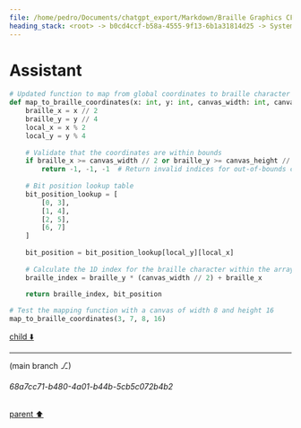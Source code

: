 ```yaml
---
file: /home/pedro/Documents/chatgpt_export/Markdown/Braille Graphics CFFI Library.md
heading_stack: <root> -> b0cd4ccf-b58a-4555-9f13-6b1a31814d25 -> System -> 5a574436-e9d1-4b97-a272-d099a8dccb99 -> System -> aaa20d14-8506-4527-a842-e8b226e754d5 -> User -> 52f2c2a1-f4d8-4c75-a363-e17d0de117dc -> Assistant -> aaa2146d-e69a-4754-a17c-ac579be36bda -> User -> 9fb3444e-a1db-43ec-8cb7-ff0bebf818c7 -> Assistant -> Braille in Unicode -> Bitwise Operations and Braille -> Coordinate Translation -> Algorithmic Considerations -> Next Steps -> aaa2ab0e-08f2-46a3-9747-0e3045469684 -> User -> 255d721d-d5a5-402f-a80e-80b836da960f -> Assistant -> Braille in Unicode -> Coordinate Translation -> Bitwise Operations for Braille Characters -> Data Structure for 2D Grid -> 1179ac9c-0f99-43d0-8a7f-7145c316f4ce -> Assistant -> Braille Character Encoding -> Coordinate Translation -> Data Structure for 2D Grid -> Algorithms -> Performance -> Misc -> aaa2701a-6df8-4c32-aec5-fc99a9438746 -> User -> 3fc4a23e-7f87-4bf6-929d-3a6e379d9b4a -> Assistant -> aaa26e8e-f819-4c4e-8b18-c69eae57abbd -> User -> cb3f33c3-6f4e-4370-bf1a-e3ebe9ac93ec -> Assistant -> Algorithm Drafts -> 1. Coordinate Translation -> 2. Bit Manipulation for Braille Characters -> 3. Data Structure for 2D Grid -> 4. Batch Updates and Line Drawing -> 5. Performance Optimizations -> aaa2a4c4-d9b1-47c2-8858-22f1e7fb135d -> User -> 940d39ef-c0aa-4a3a-b531-7960141acc22 -> Assistant -> aaa248b3-2940-4e7e-b131-1f1b5f3ed9c3 -> User -> 279ebfb8-5650-4dfc-92e6-013ec8a95997 -> Assistant -> 80f28b8e-b9d3-4bcd-b109-c79fa3ec3f2e -> Tool -> 266be4a5-c1b4-465f-817e-1cd8dd7732b9 -> Assistant -> aaa2f1d2-8a73-4832-bf52-76d909b26834 -> User -> ad3956c4-5ac8-4f1d-8c5d-8280f7b794b8 -> Assistant -> 600dca09-a263-4bcf-9dde-42c5c51739cb -> Assistant
---
```

# Assistant

```python
# Updated function to map from global coordinates to braille character coordinates and bit position
def map_to_braille_coordinates(x: int, y: int, canvas_width: int, canvas_height: int) -> Tuple[int, int, int]:
    braille_x = x // 2
    braille_y = y // 4
    local_x = x % 2
    local_y = y % 4
    
    # Validate that the coordinates are within bounds
    if braille_x >= canvas_width // 2 or braille_y >= canvas_height // 4:
        return -1, -1, -1  # Return invalid indices for out-of-bounds coordinates
    
    # Bit position lookup table
    bit_position_lookup = [
        [0, 3],
        [1, 4],
        [2, 5],
        [6, 7]
    ]
    
    bit_position = bit_position_lookup[local_y][local_x]
    
    # Calculate the 1D index for the braille character within the array
    braille_index = braille_y * (canvas_width // 2) + braille_x
    
    return braille_index, bit_position

# Test the mapping function with a canvas of width 8 and height 16
map_to_braille_coordinates(3, 7, 8, 16)
```

[child ⬇️](#68a7cc71-b480-4a01-b44b-5cb5c072b4b2)

---

(main branch ⎇)
###### 68a7cc71-b480-4a01-b44b-5cb5c072b4b2
[parent ⬆️](#600dca09-a263-4bcf-9dde-42c5c51739cb)
